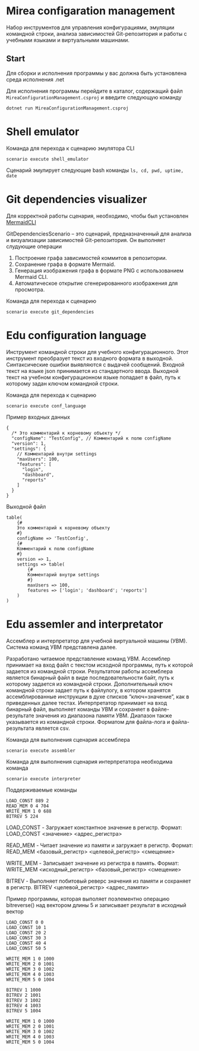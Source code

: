 # Mirea configaration management

Набор инструментов для управления конфигурациями, эмуляции командной строки, анализа зависимостей Git-репозитория и работы с учебными языками и виртуальными машинами.

## Start

Для сборки и исполнения программы у вас должна быть установлена среда исполнения .net

Для исполнения программы перейдите в каталог, содержащий файл `MireaConfigurationManagement.csproj`
и введите следующую команду

```
dotnet run MireaConfigurationManagement.csproj
```

# Shell emulator

Команда для перехода к сценарию эмулятора CLI

```
scenario execute shell_emulator
```

Сценарий эмулирует следующие bash команды `ls, cd, pwd, uptime, date`

# Git dependencies visualizer

Для корректной работы сценария, необходимо, чтобы был установлен [MermaidCLI](https://github.com/mermaid-js/mermaid-cli)

GitDependenciesScenario – это сценарий, предназначенный для анализа и визуализации зависимостей Git-репозитория. Он выполняет слудующие операции

1. Построение графа зависимостей коммитов в репозитории.
2. Сохранение графа в формате Mermaid.
3. Генерация изображения графа в формате PNG с использованием Mermaid CLI.
4. Автоматическое открытие сгенерированного изображения для просмотра.

Команда для перехода к сценарию

```
scenario execute git_dependencies
```

# Edu configuration language

Инструмент командной строки для учебного конфигурационного. Этот инструмент преобразует текст из
входного формата в выходной. Синтаксические ошибки выявляются с выдачей
сообщений.
Входной текст на языке json принимается из стандартного ввода. Выходной
текст на учебном конфигурационном языке попадает в файл, путь к которому
задан ключом командной строки.

Команда для перехода к сценарию

```
scenario execute conf_language
```

Пример входных данных
```
{
  /* Это комментарий к корневому объекту */
  "configName": "TestConfig", // Комментарий к полю configName
  "version": 1,
  "settings": {
    // Комментарий внутри settings
    "maxUsers": 100,
    "features": [
      "login",
      "dashboard",
      "reports"
    ]
  }
}
```
Выходной файл
```
table(
    {#
    Это комментарий к корневому объекту
    #}
    configName => 'TestConfig',
    {#
    Комментарий к полю configName
    #}
    version => 1,
    settings => table(
        {#
        Комментарий внутри settings
        #}
        maxUsers => 100,
        features => ['login'; 'dashboard'; 'reports']
    )
)
```

# Edu assemler and interpretator

Ассемблер и интерпретатор для учебной виртуальной машины
(УВМ). Система команд УВМ представлена далее.

Разработано читаемое представление команд
УВМ. Ассемблер принимает на вход файл с текстом исходной программы, путь к
которой задается из командной строки. Результатом работы ассемблера является
бинарный файл в виде последовательности байт, путь к которому задается из
командной строки. Дополнительный ключ командной строки задает путь к файлулогу, в котором хранятся ассемблированные инструкции в духе списков
“ключ=значение”, как в приведенных далее тестах.
Интерпретатор принимает на вход бинарный файл, выполняет команды УВМ
и сохраняет в файле-результате значения из диапазона памяти УВМ. Диапазон
также указывается из командной строки.
Форматом для файла-лога и файла-результата является csv.

Команда для выполнения сценария ассемблера
```
scenario execute assembler
```

Команда для выполнения сценария интерпретатора необходима команда
```
scenario execute interpreter
```

Поддерживаемые команды
```
LOAD_CONST 889 2
READ_MEM 0 4 704
WRITE_MEM 1 0 688
BITREV 5 224
```

LOAD_CONST - Загружает константное значение в регистр.
Формат: LOAD_CONST <значение> <адрес_регистра>

READ_MEM - Читает значение из памяти и загружает в регистр.
Формат: READ_MEM <базовый_регистр> <целевой_регистр> <смещение>

WRITE_MEM - Записывает значение из регистра в память.
Формат: WRITE_MEM <исходный_регистр> <базовый_регистр> <смещение>

BITREV - Выполняет побитовый реверс значения из памяти и сохраняет в регистр.
BITREV <целевой_регистр> <адрес_памяти>

Пример программы, которая выполяет поэлементно операцию bitreverse() над вектором длины 5 и записывает результат в исходный вектор
```
LOAD_CONST 0 0
LOAD_CONST 10 1
LOAD_CONST 20 2
LOAD_CONST 30 3
LOAD_CONST 40 4
LOAD_CONST 50 5

WRITE_MEM 1 0 1000
WRITE_MEM 2 0 1001
WRITE_MEM 3 0 1002
WRITE_MEM 4 0 1003
WRITE_MEM 5 0 1004

BITREV 1 1000
BITREV 2 1001
BITREV 3 1002
BITREV 4 1003
BITREV 5 1004

WRITE_MEM 1 0 1000
WRITE_MEM 2 0 1001
WRITE_MEM 3 0 1002
WRITE_MEM 4 0 1003
WRITE_MEM 5 0 1004
```
